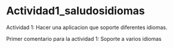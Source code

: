 # Actividad1_saludosidiomas
Actividad 1: Hacer una aplicacion que soporte diferentes idiomas.

Primer comentario para la actividad 1: Soporte a varios idiomas

